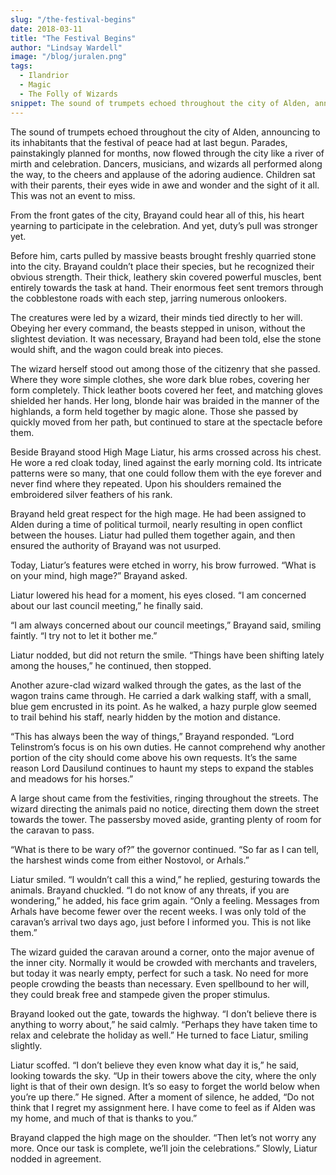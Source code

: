 ```yaml
---
slug: "/the-festival-begins"
date: 2018-03-11
title: "The Festival Begins"
author: "Lindsay Wardell"
image: "/blog/juralen.png"
tags:
  - Ilandrior
  - Magic
  - The Folly of Wizards
snippet: The sound of trumpets echoed throughout the city of Alden, announcing to its inhabitants that the festival of peace had at last begun.
---
```

The sound of trumpets echoed throughout the city of Alden, announcing to its inhabitants that the festival of peace had at last begun. Parades, painstakingly planned for months, now flowed through the city like a river of mirth and celebration. Dancers, musicians, and wizards all performed along the way, to the cheers and applause of the adoring audience. Children sat with their parents, their eyes wide in awe and wonder and the sight of it all. This was not an event to miss.

From the front gates of the city, Brayand could hear all of this, his heart yearning to participate in the celebration. And yet, duty’s pull was stronger yet.

Before him, carts pulled by massive beasts brought freshly quarried stone into the city. Brayand couldn’t place their species, but he recognized their obvious strength. Their thick, leathery skin covered powerful muscles, bent entirely towards the task at hand. Their enormous feet sent tremors through the cobblestone roads with each step, jarring numerous onlookers.

The creatures were led by a wizard, their minds tied directly to her will. Obeying her every command, the beasts stepped in unison, without the slightest deviation. It was necessary, Brayand had been told, else the stone would shift, and the wagon could break into pieces.

The wizard herself stood out among those of the citizenry that she passed. Where they wore simple clothes, she wore dark blue robes, covering her form completely. Thick leather boots covered her feet, and matching gloves shielded her hands. Her long, blonde hair was braided in the manner of the highlands, a form held together by magic alone. Those she passed by quickly moved from her path, but continued to stare at the spectacle before them.

Beside Brayand stood High Mage Liatur, his arms crossed across his chest. He wore a red cloak today, lined against the early morning cold. Its intricate patterns were so many, that one could follow them with the eye forever and never find where they repeated. Upon his shoulders remained the embroidered silver feathers of his rank.

Brayand held great respect for the high mage. He had been assigned to Alden during a time of political turmoil, nearly resulting in open conflict between the houses. Liatur had pulled them together again, and then ensured the authority of Brayand was not usurped.

Today, Liatur’s features were etched in worry, his brow furrowed. “What is on your mind, high mage?” Brayand asked.

Liatur lowered his head for a moment, his eyes closed. “I am concerned about our last council meeting,” he finally said.

“I am always concerned about our council meetings,” Brayand said, smiling faintly. “I try not to let it bother me.”

Liatur nodded, but did not return the smile. “Things have been shifting lately among the houses,” he continued, then stopped.

Another azure-clad wizard walked through the gates, as the last of the wagon trains came through. He carried a dark walking staff, with a small, blue gem encrusted in its point. As he walked, a hazy purple glow seemed to trail behind his staff, nearly hidden by the motion and distance.

“This has always been the way of things,” Brayand responded. “Lord Telinstrom’s focus is on his own duties. He cannot comprehend why another portion of the city should come above his own requests. It’s the same reason Lord Dausilund continues to haunt my steps to expand the stables and meadows for his horses.”

A large shout came from the festivities, ringing throughout the streets. The wizard directing the animals paid no notice, directing them down the street towards the tower. The passersby moved aside, granting plenty of room for the caravan to pass.

“What is there to be wary of?” the governor continued. “So far as I can tell, the harshest winds come from either Nostovol, or Arhals.”

Liatur smiled. “I wouldn’t call this a wind,” he replied, gesturing towards the animals. Brayand chuckled. “I do not know of any threats, if you are wondering,” he added, his face grim again. “Only a feeling. Messages from Arhals have become fewer over the recent weeks. I was only told of the caravan’s arrival two days ago, just before I informed you. This is not like them.”

The wizard guided the caravan around a corner, onto the major avenue of the inner city. Normally it would be crowded with merchants and travelers, but today it was nearly empty, perfect for such a task. No need for more people crowding the beasts than necessary. Even spellbound to her will, they could break free and stampede given the proper stimulus.

Brayand looked out the gate, towards the highway. “I don’t believe there is anything to worry about,” he said calmly. “Perhaps they have taken time to relax and celebrate the holiday as well.” He turned to face Liatur, smiling slightly.

Liatur scoffed. “I don’t believe they even know what day it is,” he said, looking towards the sky. “Up in their towers above the city, where the only light is that of their own design. It’s so easy to forget the world below when you’re up there.” He signed. After a moment of silence, he added, “Do not think that I regret my assignment here. I have come to feel as if Alden was my home, and much of that is thanks to you.”

Brayand clapped the high mage on the shoulder. “Then let’s not worry any more. Once our task is complete, we’ll join the celebrations.” Slowly, Liatur nodded in agreement.
